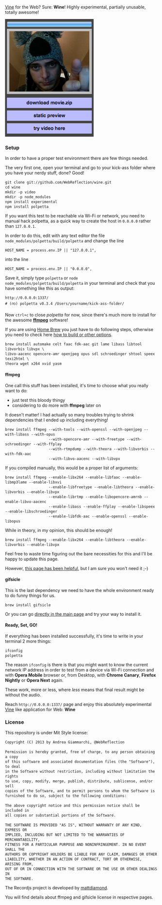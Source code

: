 [Vine](http://vine.co) for the Web? Sure: **Wine**! Highly experimental, partially unusable, totally awesome!

![preview](wine.png)

### Setup
In order to have a proper test environment there are few things needed.

The very first one, open your terminal and go to your kick-ass folder where you have your nerdy stuff, done? Good!

    git clone git://github.com/WebReflection/wine.git
    cd wine
    mkdir -p video
    mkdir -p node_modules
    npm install experimental
    npm install polpetta

If you want this test to be reachable via Wi-Fi or network, you need to manual hack polpetta, as a quick way to create the host in `0.0.0.0` rather than `127.0.0.1`.

In order to do this, edit with any text editor the file `node_modules/polpetta/build/polpetta` and change the line

    HOST_NAME = process.env.IP || "127.0.0.1",
    
into the line

    HOST_NAME = process.env.IP || "0.0.0.0",

Save it, simply type `polpetta` or `node node_modules/polpetta/build/polpetta` in your terminal and check that you have something like this as output:

    http://0.0.0.0:1337/
    # (က) polpetta v0.3.4 /Users/yourname/kick-ass-folder/

Now `ctrl+c` to close *polpetta* for now, since there's much more to install for the awesome **[ffmpeg](http://ffmpeg.org)** software!

If you are using [Home Brew](http://mxcl.github.com/homebrew/) you just have to do following steps, otherwise you need to check here [how to build or other options](http://ffmpeg.org/download.html).

    brew install automake celt faac fdk-aac git lame libass libtool libvorbis libvpx \
    libvo-aacenc opencore-amr openjpeg opus sdl schroedinger shtool speex texi2html \
    theora wget x264 xvid yasm

#### ffmpeg
One call this stuff has been installed, it's time to choose what you really want to do:

  * just test this bloody thingy
  * considering to do more with **ffmpeg** later on

It doesn't matter! I had actually so many troubles trying to shrink dependencies that I ended up including everything!

    brew install ffmpeg --with-tools --with-openssl --with-openjpeg --with-libass --with-opus
                        --with-opencore-amr --with-freetype --with-schroedinger --with-ffplay
                        --with-rtmpdump --with-theora --with-libvorbis --with-fdk-aac
                        --with-libvo-aacenc --with-libvpx

If you compiled manually, this would be a proper list of arguments:

    brew install ffmpeg --enable-libx264 --enable-libfaac --enable-libmp3lame --enable-libxvi 
                        --enable-libfreetype --enable-libtheora --enable-libvorbis --enable-libvpx
                        --enable-librtmp --enable-libopencore-amrnb --enable-libvo-aacenc
                        --enable-libass --enable-ffplay --enable-libspeex --enable-libschroedinger
                        --enable-libfdk-aac --enable-openssl --enable-libopus

While in theory, in my opinion, this should be enough!

    brew install ffmpeg --enable-libx264 --enable-libtheora --enable-libvorbis --enable-libvpx

Feel free to waste time figuring out the bare necessities for this and I'll be happy to update this page.

However, [this page has been helpful](http://ffmpeg.org/trac/ffmpeg/wiki/MacOSXCompilationGuide), but I am sure you won't need it ;-)

#### gifsicle
This is the last dependency we need to have the whole environment ready to do funny things for us.

    brew install gifsicle

Or you can go [directly in the main page](http://www.lcdf.org/gifsicle/) and try your way to install it.

#### Ready, Set, GO!
If everything has been installed successfully, it's time to write in your terminal 2 more things:

    ifconfig
    polpetta

The reason `ifconfig` is there is that you might want to know the current network IP address in order to test from a device via Wi-Fi connection and with **Opera Mobile** browser or, from Desktop, with **Chrome Canary**, **Firefox Nightly** or **Opera Next** again.

These work, more or less, where *less* means that final result might be without the audio.

Reach `http://0.0.0.0:1337/` page and enjoy this absolutely experimental [Vine](http://vine.co) like application for Web: **Wine**

### License
This repository is under Mit Style license:

    Copyright (C) 2013 by Andrea Giammarchi, @WebReflection

    Permission is hereby granted, free of charge, to any person obtaining a copy
    of this software and associated documentation files (the "Software"), to deal
    in the Software without restriction, including without limitation the rights
    to use, copy, modify, merge, publish, distribute, sublicense, and/or sell
    copies of the Software, and to permit persons to whom the Software is
    furnished to do so, subject to the following conditions:

    The above copyright notice and this permission notice shall be included in
    all copies or substantial portions of the Software.

    THE SOFTWARE IS PROVIDED "AS IS", WITHOUT WARRANTY OF ANY KIND, EXPRESS OR
    IMPLIED, INCLUDING BUT NOT LIMITED TO THE WARRANTIES OF MERCHANTABILITY,
    FITNESS FOR A PARTICULAR PURPOSE AND NONINFRINGEMENT. IN NO EVENT SHALL THE
    AUTHORS OR COPYRIGHT HOLDERS BE LIABLE FOR ANY CLAIM, DAMAGES OR OTHER
    LIABILITY, WHETHER IN AN ACTION OF CONTRACT, TORT OR OTHERWISE, ARISING FROM,
    OUT OF OR IN CONNECTION WITH THE SOFTWARE OR THE USE OR OTHER DEALINGS IN
    THE SOFTWARE.

The Recordjs project is developed by [mattdiamond](https://github.com/mattdiamond).

You will find details about ffmpeg and gifsicle license in respective pages.